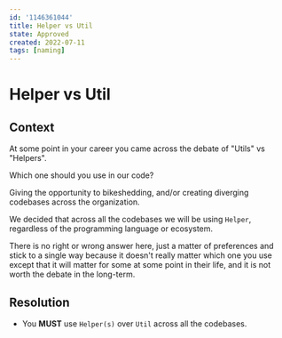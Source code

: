 ```yaml
---
id: '1146361044'
title: Helper vs Util
state: Approved
created: 2022-07-11
tags: [naming]
---
```


# Helper vs Util

## Context

At some point in your career you came across the debate of "Utils" vs "Helpers".

Which one should you use in our code?

Giving the opportunity to bikeshedding, and/or creating diverging codebases
across the organization.

We decided that across all the codebases we will be using `Helper`, regardless
of the programming language or ecosystem.

There is no right or wrong answer here, just a matter of preferences and stick
to a single way because it doesn't really matter which one you use except that
it will matter for some at some point in their life, and it is not worth the
debate in the long-term.

## Resolution

- You **MUST** use `Helper(s)` over `Util` across all the codebases.
